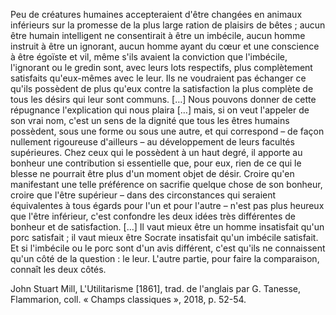 Peu de créatures humaines accepteraient d'être changées en animaux inférieurs sur la promesse de la plus large ration de plaisirs de bêtes ; aucun être humain intelligent ne consentirait à être un imbécile, aucun homme instruit à être un ignorant, aucun homme ayant du cœur et une conscience à être égoïste et vil, même s'ils avaient la conviction que l'imbécile, l'ignorant ou le gredin sont, avec leurs lots respectifs, plus complètement satisfaits qu'eux-mêmes avec le leur. Ils ne voudraient pas échanger ce qu'ils possèdent de plus qu'eux contre la satisfaction la plus complète de tous les désirs qui leur sont communs. […] Nous pouvons donner de cette répugnance l'explication qui nous plaira […] mais, si on veut l'appeler de son vrai nom, c'est un sens de la dignité que tous les êtres humains possèdent, sous une forme ou sous une autre, et qui correspond – de façon nullement rigoureuse d'ailleurs – au développement de leurs facultés supérieures. Chez ceux qui le possèdent à un haut degré, il apporte au bonheur une contribution si essentielle que, pour eux, rien de ce qui le blesse ne pourrait être plus d'un moment objet de désir.
Croire qu'en manifestant une telle préférence on sacrifie quelque chose de son bonheur, croire que l'être supérieur – dans des circonstances qui seraient équivalentes à tous égards pour l'un et pour l'autre – n'est pas plus heureux que l'être inférieur, c'est confondre les deux idées très différentes de bonheur et de satisfaction. […] Il vaut mieux être un homme insatisfait qu'un porc satisfait ; il vaut mieux être Socrate insatisfait qu'un imbécile satisfait. Et si l'imbécile ou le porc sont d'un avis différent, c'est qu'ils ne connaissent qu'un côté de la question : le leur. L'autre partie, pour faire la comparaison, connaît les deux côtés.

John Stuart Mill, L'Utilitarisme [1861], trad. de l'anglais par G. Tanesse, Flammarion, coll. « Champs classiques », 2018, p. 52-54.
